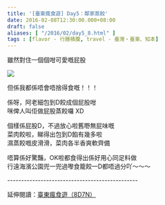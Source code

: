 ```yaml
---
title: '[臺東瘋食遊] Day5：鄰家蒸餃'
date: 2016-02-08T12:30:00.000+08:00
draft: false
aliases: [ "/2016/02/day5_8.html" ]
tags : [flavor - 行膳積腹, travel - 臺灣・臺東、知本]
---
```


雖然對住一個個咁可愛嘅屁股  

[![](https://c2.staticflickr.com/6/5447/30733510605_2820d62e14_z.jpg)](https://c2.staticflickr.com/6/5447/30733510605_2820d62e14_z.jpg)

但係我都係唔會唔捨得食嘅！！！  
  
係呀，阿老細包到D餃成個屁股咁  
咪俾人叫佢做屁股蒸餃囉 XD  
  
個樣係屁股D，不過放心啦舊嘢無屁味嘅  
菜肉餃啦，睇得出包到D餡有幾多啦  
濕蒸餃嘅皮滑滑，菜肉各半香爽軟齊備  
  
唔算係好驚豔，OK啦都食得出係好用心同足料做  
行遠海濱公園兜一兜過嚟食籠餃一D都唔過分吖～～～  
  
\-----------------------------------------------  
  
延伸閱讀：[臺東瘋食遊（8D7N）](http://www.hidie.net/2016/03/8d7n.html)